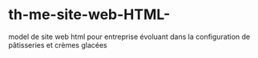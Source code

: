# th-me-site-web-HTML-
model de site web html pour entreprise évoluant dans la configuration de pâtisseries et crèmes glacées 
